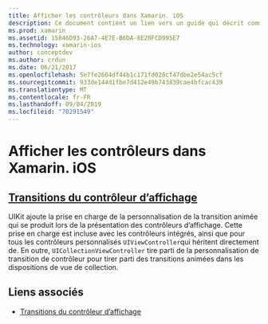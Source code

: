 ```yaml
---
title: Afficher les contrôleurs dans Xamarin. iOS
description: Ce document contient un lien vers un guide qui décrit comment personnaliser les transitions animées entre les contrôleurs d’affichage dans Xamarin. iOS.
ms.prod: xamarin
ms.assetid: 15846D93-26A7-4E7E-B6DA-8E20FCD995E7
ms.technology: xamarin-ios
author: conceptdev
ms.author: crdun
ms.date: 06/21/2017
ms.openlocfilehash: 5e7fe2604df44b1c171fd028cf47dbe2e54ac5cf
ms.sourcegitcommit: 933de144d1fbe7d412e49b743839cae4bfcac439
ms.translationtype: MT
ms.contentlocale: fr-FR
ms.lasthandoff: 09/04/2019
ms.locfileid: "70291549"
---
```

# <a name="view-controllers-in-xamarinios"></a>Afficher les contrôleurs dans Xamarin. iOS

## <a name="view-controller-transitionstransitionsmd"></a>[Transitions du contrôleur d’affichage](transitions.md)

UIKit ajoute la prise en charge de la personnalisation de la transition animée qui se produit lors de la présentation des contrôleurs d’affichage. Cette prise en charge est incluse avec les contrôleurs intégrés, ainsi que pour tous les contrôleurs personnalisés `UIViewController`qui héritent directement de. En outre, `UICollectionViewController` tire parti de la personnalisation de transition de contrôleur pour tirer parti des transitions animées dans les dispositions de vue de collection.

## <a name="related-links"></a>Liens associés

- [Transitions du contrôleur d’affichage](~/ios/user-interface/ios-ui/view-controllers/transitions.md)
